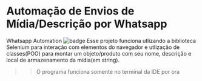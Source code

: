# Automação de Envios de Mídia/Descrição por Whatsapp
Whatsapp Automation
![badge](https://img.shields.io/static/v1?label=<LABEL>&message=<MESSAGE>&color=<COLOR>)
Esse projeto funciona utlizando a biblioteca Selenium para interação com elementos do navegador e
utlização de classes(POO) para montar um objeto/produto com seu nome, descrição e local de armazenamento da mídia(em string).
>> O programa funciona somente no terminal da IDE por ora
